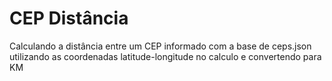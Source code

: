 # CEP Distância
Calculando a distância entre um CEP informado com a base de ceps.json utilizando as coordenadas latitude-longitude no calculo e convertendo para KM
